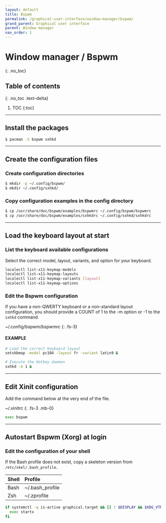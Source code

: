 ```yaml
---
layout: default
title: Bspwm
permalink: /graphical-user-interface/window-manager/bspwm/
grand_parent: Graphical user interface
parent: Window manager
nav_order: 1
---
```


# Window manager / Bspwm
{: .no_toc}

## Table of contents
{: .no_toc .text-delta}

1. TOC
{:toc}

---

## Install the packages

```bash
$ pacman -S bspwm sxhkd
```

---

## Create the configuration files

### Create configuration directories

```bash
$ mkdir -p ~/.config/bspwm/
$ mkdir ~/.config/sxhkd/
```

### Copy configuration examples in the config directory

```bash
$ cp /usr/share/doc/bspwm/examples/bspwmrc ~/.config/bspwm/bspwmrc
$ cp /usr/share/doc/bspwm/examples/sxhkdrc ~/.config/sxhkd/sxhkdrc
```

---

## Load the keyboard layout at start

### List the keyboard available configurations

Select the correct model, layout, variants, and option for your keyboard.

```bash
localectl list-x11-keymap-models
localectl list-x11-keymap-layouts
localectl list-x11-keymap-variants [layout]
localectl list-x11-keymap-options
```

### Edit the Bspwm configuration

If you have a non-QWERTY keyboard or a non-standard layout configuration, you should provide a COUNT of 1 to the -m option or -1 to the `sxhkd` command.

~/.config/bspwm/bspwmrc
{: .fs-3}

#### EXAMPLE

```bash
# Load the correct keyboard layout
setxkbmap -model pc104 -layout fr -variant latin9 &

# Execute the Hotkey daemon
sxhkd -m 1 &
```

---

## Edit Xinit configuration

Add the command below at the very end of the file.

~/.xinitrc
{: .fs-3 .mb-0}

```bash
exec bspwm
```

---

## Autostart Bspwm (Xorg) at login

### Edit the configuration of your shell

If the Bash profile does not exist, copy a skeleton version from `/etc/skel/.bash_profile`.

| Shell    | Profile         |
| :------- | :-------------- |
| Bash     | ~/.bash_profile |
| Zsh      | ~/.zprofile     |

```bash
if systemctl -q is-active graphical.target && [[ ! $DISPLAY && $XDG_VTNR -eq 1 ]]; then
  exec startx
fi
```
